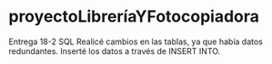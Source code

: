 # proyectoLibreríaYFotocopiadora
 Entrega 18-2 SQL
Realicé cambios en las tablas, ya que había datos redundantes. 
Inserté los datos a través de INSERT INTO.
